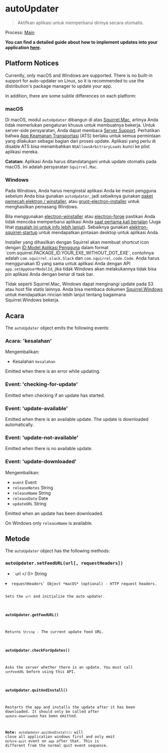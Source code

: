 # autoUpdater

> Aktifkan aplikasi untuk memperbarui dirinya secara otomatis.

Process: [Main](../glossary.md#main-process)

**You can find a detailed guide about how to implement updates into your application [here](../tutorial/updates.md).**

## Platform Notices

Currently, only macOS and Windows are supported. There is no built-in support for auto-updater on Linux, so it is recommended to use the distribution's package manager to update your app.

In addition, there are some subtle differences on each platform:

### macOS

Di macOS, modul `autoUpdater` dibangun di atas [Squirrel.Mac](https://github.com/Squirrel/Squirrel.Mac), artinya Anda tidak memerlukan pengaturan khusus untuk membuatnya bekerja. Untuk server-side persyaratan, Anda dapat membaca [Server Support](https://github.com/Squirrel/Squirrel.Mac#server-support). Perhatikan bahwa [App Keamanan Transportasi](https://developer.apple.com/library/content/documentation/General/Reference/InfoPlistKeyReference/Articles/CocoaKeys.html#//apple_ref/doc/uid/TP40009251-SW35) (ATS) berlaku untuk semua permintaan yang dilakukan sebagai bagian dari proses update. Aplikasi yang perlu di disable ATS bisa menambahkan `NSAllowsArbitraryLoads` kunci ke plist aplikasi mereka.

**Catatan:** Aplikasi Anda harus ditandatangani untuk update otomatis pada macOS. Ini adalah persyaratan `Squirrel.Mac`.

### Windows

Pada Windows, Anda harus menginstal aplikasi Anda ke mesin pengguna sebelum Anda bisa gunakan `autoUpdater`, jadi sebaiknya gunakan [paket pemecah elektron / winstaller](https://github.com/electron/windows-installer),  atau [grunt-electron-installer](https://github.com/electron/grunt-electron-installer) untuk menghasilkan pemasang Windows.</p> 

Bila menggunakan [electron-winstaller](https://github.com/electron/windows-installer) atau [electron-forge](https://github.com/electron-userland/electron-forge) pastikan Anda tidak mencoba memperbarui aplikasi Anda [saat pertama kali berjalan](https://github.com/electron/windows-installer#handling-squirrel-events) (Juga lihat [masalah ini untuk info lebih lanjut](https://github.com/electron/electron/issues/7155)). Sebaiknya gunakan [elektron-squirrel-startup](https://github.com/mongodb-js/electron-squirrel-startup) untuk mendapatkan pintasan desktop untuk aplikasi Anda.

Installer yang dihasilkan dengan Squirrel akan membuat shortcut icon dengan [ID Model Aplikasi Pengguna](https://msdn.microsoft.com/en-us/library/windows/desktop/dd378459(v=vs.85).aspx) dalam format `com.squirrel.PACKAGE_ID.YOUR_EXE_WITHOUT_DOT_EXE`, contohnya adalah `com.squirrel.slack.Slack` dan `com.squirrel.code.Code`. Anda harus menggunakan ID yang sama untuk aplikasi Anda dengan API `app.setAppUserModelId`, jika tidak Windows akan melakukannya tidak bisa pin aplikasi Anda dengan benar di task bar.

Tidak seperti Squirrel.Mac, Windows dapat menginangi update pada S3 atau host file statis lainnya. Anda bisa membaca dokumen [Squirrel.Windows](https://github.com/Squirrel/Squirrel.Windows) untuk mendapatkan rincian lebih lanjut tentang bagaimana Squirrel.Windows bekerja.

## Acara

The `autoUpdater` object emits the following events:

### Acara: 'kesalahan'

Mengembalikan:

* Kesalahan `kesalahan`

Emitted when there is an error while updating.

### Event: 'checking-for-update'

Emitted when checking if an update has started.

### Event: 'update-available'

Emitted when there is an available update. The update is downloaded automatically.

### Event: 'update-not-available'

Emitted when there is no available update.

### Event: 'update-downloaded'

Mengembalikan:

* `event` Event
* `releaseNotes` String
* `releaseName` String
* `releaseDate` Date
* `updateURL` String

Emitted when an update has been downloaded.

On Windows only `releaseName` is available.

## Metode

The `autoUpdater` object has the following methods:

### `autoUpdater.setFeedURL(url[, requestHeaders])`

* ` url </ 0> String</li>
<li><code>requestHeaders` Object *macOS* (optional) - HTTP request headers.

Sets the `url` and initialize the auto updater.

### `autoUpdater.getFeedURL()`

Returns `String` - The current update feed URL.

### `autoUpdater.checkForUpdates()`

Asks the server whether there is an update. You must call `setFeedURL` before using this API.

### `autoUpdater.quitAndInstall()`

Restarts the app and installs the update after it has been downloaded. It should only be called after `update-downloaded` has been emitted.

**Note:** `autoUpdater.quitAndInstall()` will close all application windows first and only emit `before-quit` event on `app` after that. This is different from the normal quit event sequence.